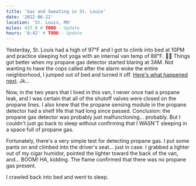 ```yaml
---
title: 'Gas and Sweating in St. Louie'
date: '2022-06-22'
location: 'St. Louis, MO'
miles: 437.8 # TODO - Update
hours: '8:42' # TODO - Update
---
```


Yesterday, St. Louis had a high of 97℉ and I got to climb into bed at 10PM and practice sleeping hot yoga with an internal van temp of 88℉. 😵‍💫 Things got better when my propane gas detector started blaring at 3AM. Not wanting to have the cops called after the alarm woke the entire neighborhood, I jumped out of bed and turned it off. [Here's what happened next](https://www.youtube.com/embed/AxCNmVZp2Pw). Jk...

Now, in the two years that I lived in this van, I never once had a propane leak, and I was certain that all of the shutoff valves were closed on the propane lines. I also knew that the propane sensing module in the propane detector had a shelf life that had long since passed. Conclusion: the propane gas detector was probably just malfunctioning... probably. But I couldn't just go back to sleep without confirming that I WASN'T sleeping in a space full of propane gas.

Fortunately, there's a very simple test for detecting propane gas. I put some pants on and climbed into the driver's seat... just in case. I grabbed a lighter out of my cigar humidor, pointed the lighter toward the back of the van, and... BOOM! HA, kidding. The flame confirmed that there was no propane gas present.

I crawled back into bed and went to sleep.

<!-- TODO - embed the video -->

<!-- <iframe
  width="560"
  height="315"
  src="https://www.youtube.com/embed/AxCNmVZp2Pw"
  title="YouTube video player"
  frameborder="0"
  allow="accelerometer; autoplay; clipboard-write; encrypted-media; gyroscope; picture-in-picture"
  allowfullscreen
></iframe> -->
